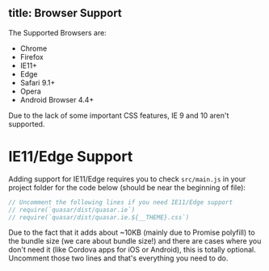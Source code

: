 title: Browser Support
---

The Supported Browsers are:

- Chrome
- Firefox
- IE11+
- Edge
- Safari 9.1+
- Opera
- Android Browser 4.4+

Due to the lack of some important CSS features, IE 9 and 10 aren't supported.


# IE11/Edge Support

Adding support for IE11/Edge requires you to check `src/main.js` in your project folder for the code below (should be near the beginning of file):
``` js
// Uncomment the following lines if you need IE11/Edge support
// require(`quasar/dist/quasar.ie`)
// require(`quasar/dist/quasar.ie.${__THEME}.css`)
```

Due to the fact that it adds about ~10KB (mainly due to Promise polyfill) to the bundle size (we care about bundle size!) and there are cases where you don't need it (like Cordova apps for iOS or Android), this is totally optional. Uncomment those two lines and that's everything you need to do.

